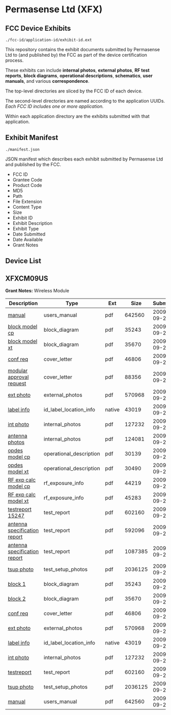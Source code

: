 # Permasense Ltd (XFX)
## FCC Device Exhibits

```
./fcc-id/application-id/exhibit-id.ext
```

This repository contains the exhibit documents submitted by Permasense Ltd to (and published by) the FCC as part of the device certification process.

These exhibits can include **internal photos**, **external photos**, **RF test reports**, **block diagrams**, **operational descriptions**, **schematics**, **user manuals**, and various **correspondence**.

The top-level directories are sliced by the FCC ID of each device.

The second-level directories are named according to the application UUIDs. *Each FCC ID includes one or more application.*

Within each application directory are the exhibits submitted with that application. 

## Exhibit Manifest

```
./manifest.json
```

JSON manifest which describes each exhibit submitted by Permasense Ltd and published by the FCC.

- FCC ID
- Grantee Code
- Product Code
- MD5
- Path
- File Extension
- Content Type
- Size
- Exhibit ID
- Exhibit Description
- Exhibit Type
- Date Submitted
- Date Available
- Grant Notes

## Device List
## XFXCM09US
**Grant Notes:** Wireless Module

| Description | Type | Ext | Size | Submitted | Available |
| ----------- | ---- | --- | ---- | --------- | --------- |
| [manual](XFXCM09US/98eab035ba4502917b907e7fded1d252/1175221.pdf) | users_manual | pdf | 642560 | 2009-09-25 | 2009-09-25 |
| [block model cp](XFXCM09US/98eab035ba4502917b907e7fded1d252/1175208.pdf) | block_diagram | pdf | 35243 | 2009-09-25 | 2009-09-25 |
| [block model xt](XFXCM09US/98eab035ba4502917b907e7fded1d252/1175209.pdf) | block_diagram | pdf | 35670 | 2009-09-25 | 2009-09-25 |
| [conf req](XFXCM09US/98eab035ba4502917b907e7fded1d252/1175212.pdf) | cover_letter | pdf | 46806 | 2009-09-25 | 2009-09-25 |
| [modular approval request](XFXCM09US/98eab035ba4502917b907e7fded1d252/1175213.pdf) | cover_letter | pdf | 88356 | 2009-09-25 | 2009-09-25 |
| [ext photo](XFXCM09US/98eab035ba4502917b907e7fded1d252/1175214.pdf) | external_photos | pdf | 570968 | 2009-09-25 | 2009-09-25 |
| [label info](XFXCM09US/98eab035ba4502917b907e7fded1d252/1175225.native) | id_label_location_info | native | 43019 | 2009-09-25 | 2009-09-25 |
| [int photo](XFXCM09US/98eab035ba4502917b907e7fded1d252/1175215.pdf) | internal_photos | pdf | 127232 | 2009-09-25 | 2009-09-25 |
| [antenna photos](XFXCM09US/98eab035ba4502917b907e7fded1d252/1175222.pdf) | internal_photos | pdf | 124081 | 2009-09-25 | 2009-09-25 |
| [opdes model cp](XFXCM09US/98eab035ba4502917b907e7fded1d252/1175210.pdf) | operational_description | pdf | 30139 | 2009-09-25 | 2009-09-25 |
| [opdes model xt](XFXCM09US/98eab035ba4502917b907e7fded1d252/1175211.pdf) | operational_description | pdf | 30490 | 2009-09-25 | 2009-09-25 |
| [RF exp calc model cp](XFXCM09US/98eab035ba4502917b907e7fded1d252/1175216.pdf) | rf_exposure_info | pdf | 44219 | 2009-09-25 | 2009-09-25 |
| [RF exp calc model xt](XFXCM09US/98eab035ba4502917b907e7fded1d252/1175217.pdf) | rf_exposure_info | pdf | 45283 | 2009-09-25 | 2009-09-25 |
| [testreport 15247](XFXCM09US/98eab035ba4502917b907e7fded1d252/1175219.pdf) | test_report | pdf | 602160 | 2009-09-25 | 2009-09-25 |
| [antenna specification report](XFXCM09US/98eab035ba4502917b907e7fded1d252/892914.pdf) | test_report | pdf | 592096 | 2009-09-25 | 2009-09-25 |
| [antenna specification report](XFXCM09US/98eab035ba4502917b907e7fded1d252/1175224.pdf) | test_report | pdf | 1087385 | 2009-09-25 | 2009-09-25 |
| [tsup photo](XFXCM09US/98eab035ba4502917b907e7fded1d252/1175220.pdf) | test_setup_photos | pdf | 2036125 | 2009-09-25 | 2009-09-25 |
| [block 1](XFXCM09US/d74e736ee81eff283f7d38020c33538b/1175208.pdf) | block_diagram | pdf | 35243 | 2009-09-25 | 2009-09-25 |
| [block 2](XFXCM09US/d74e736ee81eff283f7d38020c33538b/1175209.pdf) | block_diagram | pdf | 35670 | 2009-09-25 | 2009-09-25 |
| [conf req](XFXCM09US/d74e736ee81eff283f7d38020c33538b/1175212.pdf) | cover_letter | pdf | 46806 | 2009-09-25 | 2009-09-25 |
| [ext photo](XFXCM09US/d74e736ee81eff283f7d38020c33538b/1175214.pdf) | external_photos | pdf | 570968 | 2009-09-25 | 2009-09-25 |
| [label info](XFXCM09US/d74e736ee81eff283f7d38020c33538b/1175225.native) | id_label_location_info | native | 43019 | 2009-09-25 | 2009-09-25 |
| [int photo](XFXCM09US/d74e736ee81eff283f7d38020c33538b/1175215.pdf) | internal_photos | pdf | 127232 | 2009-09-25 | 2009-09-25 |
| [testreport](XFXCM09US/d74e736ee81eff283f7d38020c33538b/1175219.pdf) | test_report | pdf | 602160 | 2009-09-25 | 2009-09-25 |
| [tsup photo](XFXCM09US/d74e736ee81eff283f7d38020c33538b/1175220.pdf) | test_setup_photos | pdf | 2036125 | 2009-09-25 | 2009-09-25 |
| [manual](XFXCM09US/d74e736ee81eff283f7d38020c33538b/1175221.pdf) | users_manual | pdf | 642560 | 2009-09-25 | 2009-09-25 |
